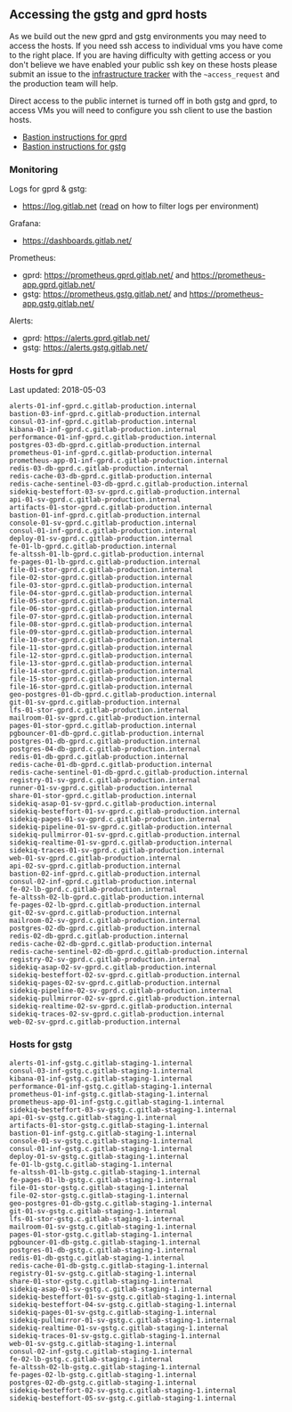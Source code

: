## Accessing the gstg and gprd hosts

As we build out the new gprd and gstg environments you may need to access the
hosts. If you need ssh access to individual vms you have come to the right
place. If you are having difficulty with getting access or you don't believe we
have enabled your public ssh key on these hosts please submit an issue to the
[infrastructure tracker](https://gitlab.com/gitlab-com/infrastructure) with the
`~access_request` and the production team will help.

Direct access to the public internet is turned off in both gstg and gprd, to
access VMs you will need to configure you ssh client to use the bastion hosts.

* [Bastion instructions for gprd](gprd-bastions.md)
* [Bastion instructions for gstg](gstg-bastions.md)

### Monitoring

Logs for gprd & gstg:

- https://log.gitlab.net ([read](logging.md) on how to filter logs per environment)

Grafana:

- https://dashboards.gitlab.net/

Prometheus:

- gprd: https://prometheus.gprd.gitlab.net/ and https://prometheus-app.gprd.gitlab.net/
- gstg: https://prometheus.gstg.gitlab.net/ and https://prometheus-app.gstg.gitlab.net/

Alerts:

- gprd: https://alerts.gprd.gitlab.net/
- gstg: https://alerts.gstg.gitlab.net/

### Hosts for gprd

Last updated: 2018-05-03

```
alerts-01-inf-gprd.c.gitlab-production.internal
bastion-03-inf-gprd.c.gitlab-production.internal
consul-03-inf-gprd.c.gitlab-production.internal
kibana-01-inf-gprd.c.gitlab-production.internal
performance-01-inf-gprd.c.gitlab-production.internal
postgres-03-db-gprd.c.gitlab-production.internal
prometheus-01-inf-gprd.c.gitlab-production.internal
prometheus-app-01-inf-gprd.c.gitlab-production.internal
redis-03-db-gprd.c.gitlab-production.internal
redis-cache-03-db-gprd.c.gitlab-production.internal
redis-cache-sentinel-03-db-gprd.c.gitlab-production.internal
sidekiq-besteffort-03-sv-gprd.c.gitlab-production.internal
api-01-sv-gprd.c.gitlab-production.internal
artifacts-01-stor-gprd.c.gitlab-production.internal
bastion-01-inf-gprd.c.gitlab-production.internal
console-01-sv-gprd.c.gitlab-production.internal
consul-01-inf-gprd.c.gitlab-production.internal
deploy-01-sv-gprd.c.gitlab-production.internal
fe-01-lb-gprd.c.gitlab-production.internal
fe-altssh-01-lb-gprd.c.gitlab-production.internal
fe-pages-01-lb-gprd.c.gitlab-production.internal
file-01-stor-gprd.c.gitlab-production.internal
file-02-stor-gprd.c.gitlab-production.internal
file-03-stor-gprd.c.gitlab-production.internal
file-04-stor-gprd.c.gitlab-production.internal
file-05-stor-gprd.c.gitlab-production.internal
file-06-stor-gprd.c.gitlab-production.internal
file-07-stor-gprd.c.gitlab-production.internal
file-08-stor-gprd.c.gitlab-production.internal
file-09-stor-gprd.c.gitlab-production.internal
file-10-stor-gprd.c.gitlab-production.internal
file-11-stor-gprd.c.gitlab-production.internal
file-12-stor-gprd.c.gitlab-production.internal
file-13-stor-gprd.c.gitlab-production.internal
file-14-stor-gprd.c.gitlab-production.internal
file-15-stor-gprd.c.gitlab-production.internal
file-16-stor-gprd.c.gitlab-production.internal
geo-postgres-01-db-gprd.c.gitlab-production.internal
git-01-sv-gprd.c.gitlab-production.internal
lfs-01-stor-gprd.c.gitlab-production.internal
mailroom-01-sv-gprd.c.gitlab-production.internal
pages-01-stor-gprd.c.gitlab-production.internal
pgbouncer-01-db-gprd.c.gitlab-production.internal
postgres-01-db-gprd.c.gitlab-production.internal
postgres-04-db-gprd.c.gitlab-production.internal
redis-01-db-gprd.c.gitlab-production.internal
redis-cache-01-db-gprd.c.gitlab-production.internal
redis-cache-sentinel-01-db-gprd.c.gitlab-production.internal
registry-01-sv-gprd.c.gitlab-production.internal
runner-01-sv-gprd.c.gitlab-production.internal
share-01-stor-gprd.c.gitlab-production.internal
sidekiq-asap-01-sv-gprd.c.gitlab-production.internal
sidekiq-besteffort-01-sv-gprd.c.gitlab-production.internal
sidekiq-pages-01-sv-gprd.c.gitlab-production.internal
sidekiq-pipeline-01-sv-gprd.c.gitlab-production.internal
sidekiq-pullmirror-01-sv-gprd.c.gitlab-production.internal
sidekiq-realtime-01-sv-gprd.c.gitlab-production.internal
sidekiq-traces-01-sv-gprd.c.gitlab-production.internal
web-01-sv-gprd.c.gitlab-production.internal
api-02-sv-gprd.c.gitlab-production.internal
bastion-02-inf-gprd.c.gitlab-production.internal
consul-02-inf-gprd.c.gitlab-production.internal
fe-02-lb-gprd.c.gitlab-production.internal
fe-altssh-02-lb-gprd.c.gitlab-production.internal
fe-pages-02-lb-gprd.c.gitlab-production.internal
git-02-sv-gprd.c.gitlab-production.internal
mailroom-02-sv-gprd.c.gitlab-production.internal
postgres-02-db-gprd.c.gitlab-production.internal
redis-02-db-gprd.c.gitlab-production.internal
redis-cache-02-db-gprd.c.gitlab-production.internal
redis-cache-sentinel-02-db-gprd.c.gitlab-production.internal
registry-02-sv-gprd.c.gitlab-production.internal
sidekiq-asap-02-sv-gprd.c.gitlab-production.internal
sidekiq-besteffort-02-sv-gprd.c.gitlab-production.internal
sidekiq-pages-02-sv-gprd.c.gitlab-production.internal
sidekiq-pipeline-02-sv-gprd.c.gitlab-production.internal
sidekiq-pullmirror-02-sv-gprd.c.gitlab-production.internal
sidekiq-realtime-02-sv-gprd.c.gitlab-production.internal
sidekiq-traces-02-sv-gprd.c.gitlab-production.internal
web-02-sv-gprd.c.gitlab-production.internal
```

### Hosts for gstg

```
alerts-01-inf-gstg.c.gitlab-staging-1.internal
consul-03-inf-gstg.c.gitlab-staging-1.internal
kibana-01-inf-gstg.c.gitlab-staging-1.internal
performance-01-inf-gstg.c.gitlab-staging-1.internal
prometheus-01-inf-gstg.c.gitlab-staging-1.internal
prometheus-app-01-inf-gstg.c.gitlab-staging-1.internal
sidekiq-besteffort-03-sv-gstg.c.gitlab-staging-1.internal
api-01-sv-gstg.c.gitlab-staging-1.internal
artifacts-01-stor-gstg.c.gitlab-staging-1.internal
bastion-01-inf-gstg.c.gitlab-staging-1.internal
console-01-sv-gstg.c.gitlab-staging-1.internal
consul-01-inf-gstg.c.gitlab-staging-1.internal
deploy-01-sv-gstg.c.gitlab-staging-1.internal
fe-01-lb-gstg.c.gitlab-staging-1.internal
fe-altssh-01-lb-gstg.c.gitlab-staging-1.internal
fe-pages-01-lb-gstg.c.gitlab-staging-1.internal
file-01-stor-gstg.c.gitlab-staging-1.internal
file-02-stor-gstg.c.gitlab-staging-1.internal
geo-postgres-01-db-gstg.c.gitlab-staging-1.internal
git-01-sv-gstg.c.gitlab-staging-1.internal
lfs-01-stor-gstg.c.gitlab-staging-1.internal
mailroom-01-sv-gstg.c.gitlab-staging-1.internal
pages-01-stor-gstg.c.gitlab-staging-1.internal
pgbouncer-01-db-gstg.c.gitlab-staging-1.internal
postgres-01-db-gstg.c.gitlab-staging-1.internal
redis-01-db-gstg.c.gitlab-staging-1.internal
redis-cache-01-db-gstg.c.gitlab-staging-1.internal
registry-01-sv-gstg.c.gitlab-staging-1.internal
share-01-stor-gstg.c.gitlab-staging-1.internal
sidekiq-asap-01-sv-gstg.c.gitlab-staging-1.internal
sidekiq-besteffort-01-sv-gstg.c.gitlab-staging-1.internal
sidekiq-besteffort-04-sv-gstg.c.gitlab-staging-1.internal
sidekiq-pages-01-sv-gstg.c.gitlab-staging-1.internal
sidekiq-pullmirror-01-sv-gstg.c.gitlab-staging-1.internal
sidekiq-realtime-01-sv-gstg.c.gitlab-staging-1.internal
sidekiq-traces-01-sv-gstg.c.gitlab-staging-1.internal
web-01-sv-gstg.c.gitlab-staging-1.internal
consul-02-inf-gstg.c.gitlab-staging-1.internal
fe-02-lb-gstg.c.gitlab-staging-1.internal
fe-altssh-02-lb-gstg.c.gitlab-staging-1.internal
fe-pages-02-lb-gstg.c.gitlab-staging-1.internal
postgres-02-db-gstg.c.gitlab-staging-1.internal
sidekiq-besteffort-02-sv-gstg.c.gitlab-staging-1.internal
sidekiq-besteffort-05-sv-gstg.c.gitlab-staging-1.internal
```
